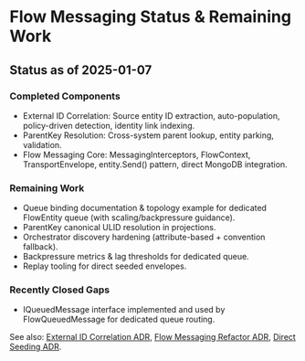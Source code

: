 # Flow Messaging Status & Remaining Work

## Status as of 2025-01-07

### Completed Components
- External ID Correlation: Source entity ID extraction, auto-population, policy-driven detection, identity link indexing.
- ParentKey Resolution: Cross-system parent lookup, entity parking, validation.
- Flow Messaging Core: MessagingInterceptors, FlowContext, TransportEnvelope, entity.Send() pattern, direct MongoDB integration.

### Remaining Work
- Queue binding documentation & topology example for dedicated FlowEntity queue (with scaling/backpressure guidance).
- ParentKey canonical ULID resolution in projections.
- Orchestrator discovery hardening (attribute-based + convention fallback).
- Backpressure metrics & lag thresholds for dedicated queue.
- Replay tooling for direct seeded envelopes.

### Recently Closed Gaps
- IQueuedMessage interface implemented and used by FlowQueuedMessage for dedicated queue routing.

See also: [External ID Correlation ADR](../decisions/DATA-0070-external-id-correlation.md), [Flow Messaging Refactor ADR](../decisions/WEB-0060-flow-messaging-refactor.md), [Direct Seeding ADR](../decisions/FLOW-0110-flow-direct-seeding-bypass-flowactions.md).
